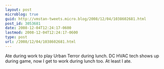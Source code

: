 ```yaml
---
layout: post
microblog: true
guid: http://vmstan-tweets.micro.blog/2008/12/04/1038602681.html
post_id: 3053681
date: 2008-12-04T12:24:17-0600
lastmod: 2008-12-04T12:24:17-0600
type: post
url: /2008/12/04/1038602681.html
---
```

Ate during work to play Urban Terror during lunch. DC HVAC tech shows up during game, now I get to work during lunch too. At least I ate.
